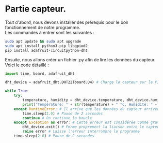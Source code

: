 # Partie capteur.

Tout d'abord, nous devons installer des prérequis pour le bon fonctionnement de notre programme.<br>
Les commandes à entrer sont les suivantes :
```bash
sudo apt update && sudo apt upgrade
sudo apt install python3-pip libgpiod2
pip install adafruit-circuitpython-dht
```
Ensuite, nous allons créer un fichier .py afin de lire les données du capteur.<br>
Voici le code détaillé :
```python
import time, board, adafruit_dht

dht_device = adafruit_dht.DHT22(board.D4) # Charge le capteur sur le PIN GPIO 4

while True:
    try:
        temperature, humidity = dht_device.temperature, dht_device.humidity # Récupère les données du capteur
        print("Température: " + str(temperature) + " °C, Humidité: " + str(humidity) + "%", end="\r") # Affiche ces données dans la console
    except RuntimeError: # Il arrive que les données du capteur arrivent dans le Raspberry en étant corrompues, on ignore donc cette erreur
        time.sleep(2.0) # Pause de 2 secondes
        continue # On continue la boucle
    except Exception as error: # Cette erreur est considérée comme grave, elle n'est pas censée arriver mais on ne sait jamais
        dht_device.exit() # Ferme proprement la liaison entre le capteur et le programme
        raise error # Laisse l'erreur interrompre le programme
    time.sleep(2.0) # Pause de 2 secondes
```
